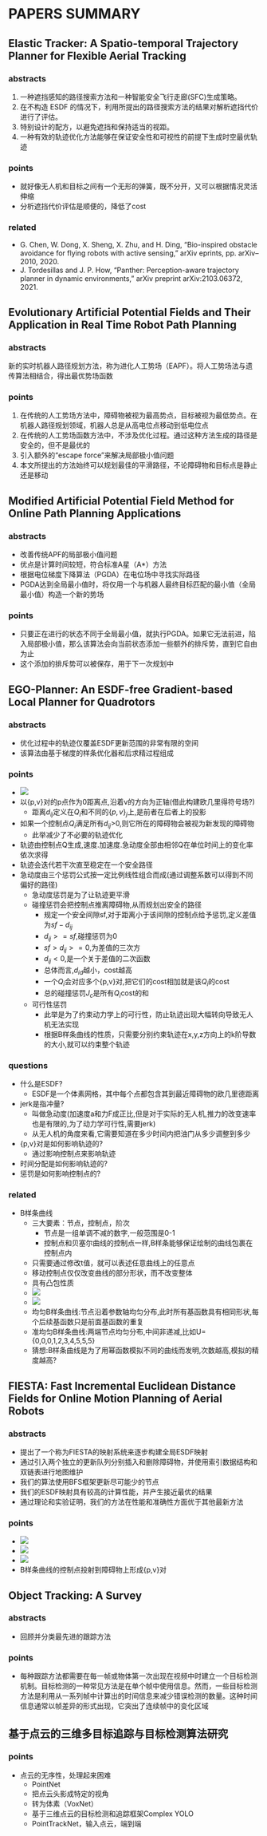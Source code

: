 # PAPERS SUMMARY

## Elastic Tracker: A Spatio-temporal Trajectory Planner for Flexible Aerial Tracking

### abstracts

1. 一种遮挡感知的路径搜索方法和一种智能安全飞行走廊(SFC)生成策略。
2. 在不构造 ESDF 的情况下，利用所提出的路径搜索方法的结果对解析遮挡代价进行了评估。
3. 特别设计的配方，以避免遮挡和保持适当的视距。
4. 一种有效的轨迹优化方法能够在保证安全性和可视性的前提下生成时空最优轨迹

### points

- 就好像无人机和目标之间有一个无形的弹簧，既不分开，又可以根据情况灵活伸缩
- 分析遮挡代价评估是顺便的，降低了cost

### related

- G. Chen, W. Dong, X. Sheng, X. Zhu, and H. Ding, “Bio-inspired obstacle avoidance for flying robots with active sensing,” arXiv eprints, pp. arXiv–2010, 2020.
- J. Tordesillas and J. P. How, “Panther: Perception-aware trajectory planner in dynamic environments,” arXiv preprint arXiv:2103.06372, 2021.

## Evolutionary Artificial Potential Fields and Their Application in Real Time Robot Path Planning

### abstracts

新的实时机器人路径规划方法，称为进化人工势场（EAPF）。将人工势场法与遗传算法相结合，得出最优势场函数

### points

1. 在传统的人工势场方法中，障碍物被视为最高势点，目标被视为最低势点。在机器人路径规划领域，机器人总是从高电位点移动到低电位点
2. 在传统的人工势场函数方法中，不涉及优化过程。通过这种方法生成的路径是安全的，但不是最优的
3. 引入额外的“escape force”来解决局部极小值问题
4. 本文所提出的方法始终可以规划最佳的平滑路径，不论障碍物和目标点是静止还是移动

## Modified Artificial Potential Field Method for Online Path Planning Applications

### abstracts

- 改善传统APF的局部极小值问题
- 优点是计算时间较短，符合标准A星（A*）方法
- 根据电位梯度下降算法（PGDA）在电位场中寻找实际路径
- PGDA达到全局最小值时，将仅用一个与机器人最终目标匹配的最小值（全局最小值）构造一个新的势场

### points

- 只要正在进行的状态不同于全局最小值，就执行PGDA。如果它无法前进，陷入局部极小值，那么该算法会向当前状态添加一些额外的排斥势，直到它自由为止
- 这个添加的排斥势可以被保存，用于下一次规划中

## EGO-Planner: An ESDF-free Gradient-based Local Planner for Quadrotors

### abstracts

- 优化过程中的轨迹仅覆盖ESDF更新范围的非常有限的空间
- 该算法由基于梯度的样条优化器和后求精过程组成

### points

- ![](images/ego-planner_1.png)
- 以{p,v}对的p点作为0距离点,沿着v的方向为正轴(借此构建欧几里得符号场?)
  - 距离$d_{ij}$定义在$Q_i$和不同的$\{p,v\}_j$上,是前者在后者上的投影
- 如果一个控制点$Q_i$满足所有$d_{ij}$>0,则它所在的障碍物会被视为新发现的障碍物
  - 此举减少了不必要的轨迹优化
- 轨迹由控制点Q生成,速度.加速度.急动度全部由相邻Q在单位时间上的变化率依次求得
- 轨迹会迭代若干次直至稳定在一个安全路径
- 急动度由三个惩罚公式按一定比例线性组合而成(通过调整系数可以得到不同偏好的路径)
  - 急动度惩罚是为了让轨迹更平滑
  - 碰撞惩罚会把控制点推离障碍物,从而规划出安全的路径
    - 规定一个安全间隙sf,对于距离小于该间隙的控制点给予惩罚,定义差值为$sf-d_{ij}$
    - $d_{ij}>=sf$,碰撞惩罚为0
    - $sf>d_{ij}>=0$,为差值的三次方
    - $d_{ij}<0$,是一个关于差值的二次函数
    - 总体而言,$d_{id}$越小，cost越高
    - 一个$Q_i$会对应多个{p,v}对,把它们的cost相加就是该$Q_i$的cost
    - 总的碰撞惩罚$J_c$是所有$Q_i$cost的和
  - 可行性惩罚
    - 此举是为了约束动力学上的可行性，防止轨迹出现大幅转向导致无人机无法实现
    - 根据B样条曲线的性质，只需要分别约束轨迹在x,y,z方向上的k阶导数的大小,就可以约束整个轨迹

### questions

- 什么是ESDF?
  - ESDF是一个体素网格，其中每个点都包含其到最近障碍物的欧几里德距离
- jerk是指冲量?
  - 叫做急动度(加速度a和力F成正比,但是对于实际的无人机,推力的改变速率也是有限的,为了动力学可行性,需要jerk)
  - 从无人机的角度来看,它需要知道在多少时间内把油门从多少调整到多少
- {p,v}对是如何影响轨迹的?
  - 通过影响控制点来影响轨迹
- 时间分配是如何影响轨迹的?
- 惩罚是如何影响控制点的?

### related

- B样条曲线
  - 三大要素：节点，控制点，阶次
    - 节点是一组单调不减的数字,一般范围是0-1
    - 控制点和贝塞尔曲线的控制点一样,B样条能够保证绘制的曲线包裹在控制点内
  - 只需要通过修改t值，就可以表述任意曲线上的任意点
  - 移动控制点仅仅改变曲线的部分形状，而不改变整体
  - 具有凸包性质
  - ![](images/b-spline_1.jpg)
  - ![](images/b-spline_2.png)
  - 均匀B样条曲线:节点沿着参数轴均匀分布,此时所有基函数具有相同形状,每个后续基函数只是前面基函数的重复
  - 准均匀B样条曲线:两端节点均匀分布,中间非递减,比如U={0,0,0,1,2,3,4,5,5,5}
  - 猜想:B样条曲线是为了用幂函数模拟不同的曲线而发明,次数越高,模拟的精度越高?

## FIESTA: Fast Incremental Euclidean Distance Fields for Online Motion Planning of Aerial Robots

### abstracts

- 提出了一个称为FIESTA的映射系统来逐步构建全局ESDF映射
- 通过引入两个独立的更新队列分别插入和删除障碍物，并使用索引数据结构和双链表进行地图维护
- 我们的算法使用BFS框架更新尽可能少的节点
- 我们的ESDF映射具有较高的计算性能，并产生接近最优的结果
- 通过理论和实验证明，我们的方法在性能和准确性方面优于其他最新方法

### points

- ![](images/fiesta_1.png)
- ![](images/fiesta_2.jpg)
- ![](images/fiesta_3.png)
- B样条曲线的控制点投射到障碍物上形成{p,v}对

## Object Tracking: A Survey

### abstracts

- 回顾并分类最先进的跟踪方法

### points

- 每种跟踪方法都需要在每一帧或物体第一次出现在视频中时建立一个目标检测机制。目标检测的一种常见方法是在单个帧中使用信息。然而，一些目标检测方法是利用从一系列帧中计算出的时间信息来减少错误检测的数量。这种时间信息通常以帧差异的形式出现，它突出了连续帧中的变化区域

## 基于点云的三维多目标追踪与目标检测算法研究

### points

- 点云的无序性，处理起来困难
  - PointNet
  - 把点云头影成特定的视角
  - 转为体素（VoxNet）
  - 基于三维点云的目标检测和追踪框架Complex YOLO
  - PointTrackNet，输入点云，端到端